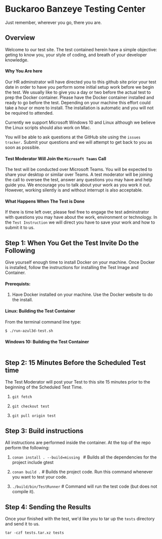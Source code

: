 # Buckaroo Banzeye Testing Center

Just remember, wherever you go, there you are.

## Overview

Welcome to our test site. The test contained herein have a simple objective: geting to know you, your style of coding, and breath of your developer knowledge.

#### Why You Are here

Our HR adminstrator will have directed you to this github site prior your test date in order to have you perform some initial setup work before we begin the test. We usually like to give you a day or two before the actual test to prep the Docker container. Please have the Docker container installed and ready to go before the test. Depending on your machine this effort could take a hour or more to install. The installation is automatic and you will not be required to attended.

Currently we support Microsoft Windows 10 and Linux although we believe the Linux scripts should also work on Mac.

You will be able to ask questions at the GitHub site using the `issues tracker.` Submit your questions and we will attempt to get back to you as soon as possible.

#### Test Moderator Will Join the `Microsoft Teams` Call

The test will be conducted over Microsoft Teams. You will be expected to share your desktop or similar over Teams. A test moderator will be joining the call to oversee the test, answer any questions you may have and help guide you. We encourage you to talk about your work as you work it out. However, working silently is and without interrupt is also acceptable.

#### What Happens When The Test is Done

If there is time left over, please feel free to engage the test adminstrator with questions you may have about the work, environment or technology. In the `Test Instruction` we will direct you have to save your work and how to submit it to us.

## Step 1: When You Get the Test Invite Do the Following  

Give yourself enough time to install Docker on your machine. Once Docker is installed, follow the instructions for installing the Test Image and Container.

#### Prerequists:

  1. Have Docker installed on your machine. Use the Docker website to do the install.

#### Linux: Building the Test Container

From the terminal command line type:

```bash
$ ./run-azul3d-test.sh
```

#### Windows 10: Building the Test Container

```bash
```

## Step 2: 15 Minutes Before the Scheduled Test time

The Test Moderator will post your Test to this site 15 minutes prior to the beginning of the Scheduled Test Time.

1. ```git fetch```

2. ```git checkout test```

3. ```git pull origin test```

## Step 3: Build instructions

All instructions are performed inside the container. At the top of the repo perform the following:

1. ```conan install . --build=missing ```  # Builds all the dependencies for the project include gtest

2. ```conan build .``` # Builds the project code. Run this command whenever you want to test your code.

3. ```./build/bin/TestRunner``` # Command will run the test code (but does not compile it).

## Step 4: Sending the Results

Once your finished with the test, we'd like you to tar up the `tests` directory and send it to us.

```tar -czf tests.tar.xz tests```
